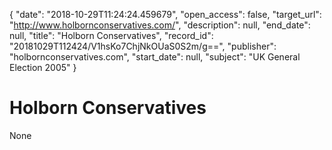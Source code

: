 {
  "date": "2018-10-29T11:24:24.459679", 
  "open_access": false, 
  "target_url": "http://www.holbornconservatives.com/", 
  "description": null, 
  "end_date": null, 
  "title": "Holborn Conservatives", 
  "record_id": "20181029T112424/V1hsKo7ChjNkOUaS0S2m/g==", 
  "publisher": "holbornconservatives.com", 
  "start_date": null, 
  "subject": "UK General Election 2005"
}

# Holborn Conservatives

None